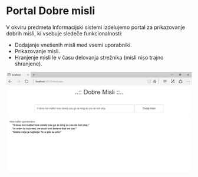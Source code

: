 # Portal Dobre misli

V okviru predmeta Informacijski sistemi izdelujemo portal za prikazovanje dobrih misli, ki vsebuje sledeče funkcionalnosti:

* Dodajanje vnešenih misli med vsemi uporabniki.
* Prikazovanje misli.
* Hranjenje misli le v času delovanja strežnika (misli niso trajno shranjene).

![Prikaz zaslonske maske portala Dobrih misli](DobreMisli.png)

